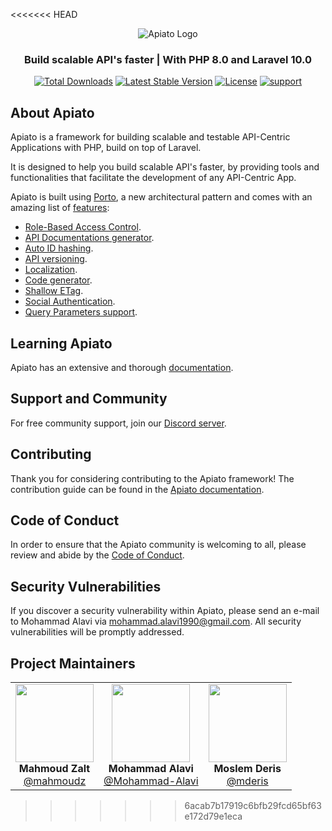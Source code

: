 <<<<<<< HEAD
<p align="center">
   <img src="https://github.com/apiato/documentation/blob/master/images/apiato.jpg" alt="Apiato Logo"/>
</p>

<h3 align="center">Build scalable API's faster | With PHP 8.0 and Laravel 10.0</h3>

[//]: # (<a href="https://github.com/apiato/apiato/actions"><img src="https://github.com/apiato/apiato/workflows/Tests/badge.svg" alt="Build Status"></a>)
<p align="center">
<a href="https://packagist.org/packages/apiato/apiato"><img src="https://img.shields.io/packagist/dt/apiato/apiato" alt="Total Downloads"></a>
<a href="https://packagist.org/packages/apiato/apiato"><img src="https://img.shields.io/packagist/v/apiato/apiato" alt="Latest Stable Version"></a>
<a href="https://github.com/apiato/apiato"><img src="https://img.shields.io/github/license/apiato/apiato" alt="License"></a>
<a href="https://discord.gg/ryPcV4KM5k"><img src="https://img.shields.io/discord/800815227839053834?label=discord" alt="support"></a>
</p>

## About Apiato

Apiato is a framework for building scalable and testable API-Centric Applications with PHP, build on top of Laravel.

It is designed to help you build scalable API's faster, by providing tools and functionalities that facilitate the
development of any API-Centric App.

Apiato is built using [Porto](https://github.com/Mahmoudz/Porto),
a new architectural pattern and comes with an amazing list of [features](http://apiato.io/):

- [Role-Based Access Control](https://apiato.io/docs/core-features/authorization).
- [API Documentations generator](https://apiato.io/docs/additional-features/documentation).
- [Auto ID hashing](https://apiato.io/docs/core-features/hash-id).
- [API versioning](https://apiato.io/docs/core-features/api-versioning).
- [Localization](https://apiato.io/docs/additional-features/localization).
- [Code generator](https://apiato.io/docs/core-features/code-generator).
- [Shallow ETag](https://apiato.io/docs/core-features/etag).
- [Social Authentication](https://apiato.io/docs/additional-features/social-authentication).
- [Query Parameters support](https://apiato.io/docs/core-features/query-parameters).


## Learning Apiato
Apiato has an extensive and thorough [documentation](https://apiato.io/docs).

## Support and Community
For free community support, join our [Discord server](https://discord.gg/ryPcV4KM5k).

## Contributing
Thank you for considering contributing to the Apiato framework! The contribution guide can be found in the [Apiato documentation](https://apiato.io/docs/contribution-guide).

## Code of Conduct
In order to ensure that the Apiato community is welcoming to all, please review and abide by the [Code of Conduct](https://apiato.io/docs/contribution-guide#code-of-conduct).

## Security Vulnerabilities
If you discover a security vulnerability within Apiato,
please send an e-mail to Mohammad Alavi via [mohammad.alavi1990@gmail.com](mailto:mohammad.alavi1990@gmail.com).
All security vulnerabilities will be promptly addressed.

## Project Maintainers
<table>
  <tbody>
     <tr>
        <td align="center" valign="top">
            <img width="125" height="125" src="https://github.com/mahmoudz.png?s=150">
            <br>
            <strong>Mahmoud Zalt</strong>
            <br>
            <a href="https://github.com/Mahmoudz">@mahmoudz</a>
        </td>
         <td align="center" valign="top">
            <img width="125" height="125" src="https://github.com/mohammad-alavi.png?s=150">
            <br>
            <strong>Mohammad Alavi</strong>
            <br>
            <a href="https://github.com/mohammad-alavi">@Mohammad-Alavi</a>
        </td>
          <td align="center" valign="top">
            <img width="125" height="125" src="https://github.com/mderis.png?s=150">
            <br>
            <strong>Moslem Deris</strong>
            <br>
            <a href="https://github.com/mderis">@mderis</a>
          </td>
     </tr>
  </tbody>
</table>

[comment]: # (Open Collective Tiers)

[contributors-src]: https://contrib.rocks/image?repo=apiato/apiato

[contributors-href]: https://github.com/apiato/apiato/graphs/contributors

[backers-src]: https://opencollective.com/apiato/tiers/awesome-backers.svg?width=890&button=false&isActive=true

[backers-href]: https://opencollective.com/apiato#contributors

[gold-sponsors-src]: https://opencollective.com/apiato/tiers/gold-sponsors.svg?avatarHeight=80&width=890&button=false&isActive=true

[gold-sponsors-href]: https://opencollective.com/apiato#contributors

[silver-sponsors-src]: https://opencollective.com/apiato/tiers/silver-sponsors.svg?avatarHeight=64&width=890&button=false&isActive=true

[silver-sponsors-href]: https://opencollective.com/apiato#contributors

[bronze-sponsors-src]: https://opencollective.com/apiato/tiers/bronze-sponsors.svg?avatarHeight=48&width=890&button=false&isActive=true

[bronze-sponsors-href]: https://opencollective.com/apiato#contributors
>>>>>>> 6acab7b17919c6bfb29fcd65bf63e172d79e1eca
